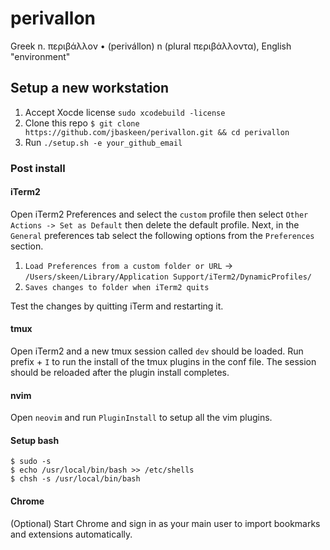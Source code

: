 # perivallon

Greek n. περιβάλλον • (perivállon) n (plural περιβάλλοντα), English "environment"

## Setup a new workstation

1. Accept Xocde license `sudo xcodebuild -license`
1. Clone this repo `$ git clone https://github.com/jbaskeen/perivallon.git && cd perivallon`
1. Run `./setup.sh -e your_github_email`

### Post install

#### iTerm2

Open iTerm2 Preferences and select the `custom` profile then select `Other Actions -> Set as Default` then delete the default profile. Next, in the `General` preferences tab select the following options from the `Preferences` section.

1. `Load Preferences from a custom folder or URL` -> `/Users/skeen/Library/Application Support/iTerm2/DynamicProfiles/`
1. `Saves changes to folder when iTerm2 quits`

Test the changes by quitting iTerm and restarting it.

#### tmux

Open iTerm2 and a new tmux session called `dev` should be loaded. Run prefix + `I` to run the install of the tmux plugins in the conf file. The session should be reloaded after the plugin install completes.

#### nvim

Open `neovim` and run `PluginInstall` to setup all the vim plugins.

#### Setup bash

```
$ sudo -s
$ echo /usr/local/bin/bash >> /etc/shells
$ chsh -s /usr/local/bin/bash
```

#### Chrome

(Optional) Start Chrome and sign in as your main user to import bookmarks and extensions automatically.
